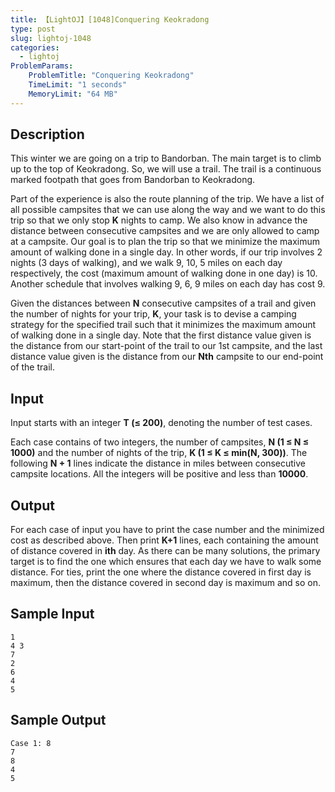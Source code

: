 ```yaml
---
title: 【LightOJ】[1048]Conquering Keokradong
type: post
slug: lightoj-1048
categories:
  - lightoj
ProblemParams:
    ProblemTitle: "Conquering Keokradong"
    TimeLimit: "1 seconds"
    MemoryLimit: "64 MB"
---
```


## Description

This winter we are going on a trip to Bandorban. The main target is to climb up to the top of Keokradong. So, we will use a trail. The trail is a continuous marked footpath that goes from Bandorban to Keokradong.

Part of the experience is also the route planning of the trip. We have a list of all possible campsites that we can use along the way and we want to do this trip so that we only stop **K** nights to camp. We also know in advance the distance between consecutive campsites and we are only allowed to camp at a campsite. Our goal is to plan the trip so that we minimize the maximum amount of walking done in a single day. In other words, if our trip involves 2 nights (3 days of walking), and we walk 9, 10, 5 miles on each day respectively, the cost (maximum amount of walking done in one day) is 10. Another schedule that involves walking 9, 6, 9 miles on each day has cost 9.

Given the distances between **N** consecutive campsites of a trail and given the number of nights for your trip, **K**, your task is to devise a camping strategy for the specified trail such that it minimizes the maximum amount of walking done in a single day. Note that the first distance value given is the distance from our start-point of the trail to our 1st campsite, and the last distance value given is the distance from our **Nth** campsite to our end-point of the trail.

## Input

Input starts with an integer **T (≤ 200)**, denoting the number of test cases.

Each case contains of two integers, the number of campsites, **N (1 ≤ N ≤ 1000)** and the number of nights of the trip, **K (1 ≤ K ≤ min(N, 300))**. The following **N + 1** lines indicate the distance in miles between consecutive campsite locations. All the integers will be positive and less than **10000**.

## Output

For each case of input you have to print the case number and the minimized cost as described above. Then print **K+1** lines, each containing the amount of distance covered in **ith** day. As there can be many solutions, the primary target is to find the one which ensures that each day we have to walk some distance. For ties, print the one where the distance covered in first day is maximum, then the distance covered in second day is maximum and so on.

## Sample Input

```
1
4 3
7
2
6
4
5

```

## Sample Output

```
Case 1: 8
7
8
4
5

```
